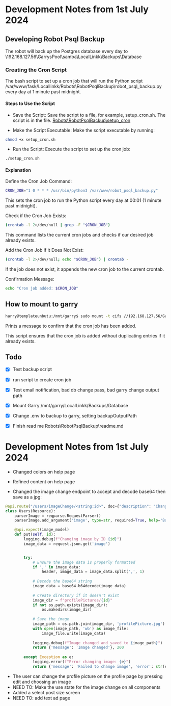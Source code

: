 # Development Notes from 1st July 2024 

## Developing Robot Psql Backup

The robot will back up the Postgres database every day to
\\192.168.127.56\GarrysPool\samba\LocalLinkk\Backups\Database


### Creating the Cron Script

The bash script to set up a cron job that will run the Python script /var/www/fask/Locallinkk/Robots\RobotPsqlBackup\robot_psql_backup.py every day at 1 minute past midnight.

#### Steps to Use the Script

- Save the Script: Save the script to a file, for example, setup_cron.sh. The script is in the file.
[Robots\RobotPsqlBackup\setup_cron](Robots\RobotPsqlBackup\setup_cron)

- Make the Script Executable: Make the script executable by running:

```bash
chmod +x setup_cron.sh
```

- Run the Script: Execute the script to set up the cron job:

```bash
./setup_cron.sh
```

#### Explanation

Define the Cron Job Command:

```bash
CRON_JOB="1 0 * * * /usr/bin/python3 /var/www/robot_psql_backup.py"
```

This sets the cron job to run the Python script every day at 00:01 (1 minute past midnight).

Check if the Cron Job Exists:

```bash
(crontab -l 2>/dev/null | grep -F "$CRON_JOB")
```

This command lists the current cron jobs and checks if our desired job already exists.

Add the Cron Job if it Does Not Exist:

```bash
(crontab -l 2>/dev/null; echo "$CRON_JOB") | crontab -
```

If the job does not exist, it appends the new cron job to the current crontab.

Confirmation Message:

```bash
echo "Cron job added: $CRON_JOB"
```

## How to mount to garry
```bash
harry@templateunbutu:/mnt/garry$ sudo mount -t cifs //192.168.127.56/GarrysPool/samba/LocalLinkk/Backups/Database /mnt/garry -o username=samba,password=Garry32
```

Prints a message to confirm that the cron job has been added.

This script ensures that the cron job is added without duplicating entries if it already exists.


## Todo

- [x] Test backup script
- [x] run script to create cron job
- [x] Test email notification, bad db change pass, bad garry change output path
- [x] Mount Garry /mnt/garry/LocalLinkk/Backups/Database

- [x] Change .env to backup to garry, setting backupOutputPath
- [x] Finish read me Robots\RobotPsqlBackup\readme.md
###
# Development Notes from 1st July 2024

- Changed colors on help page
- Refined content on help page 

- Changed the image change endpoint to accept and decode base64 then save as a jpg:
```python
@api.route("/users/imageChange/<string:id>", doc={"description": "Changes the image of a user by ID"})
class Users(Resource):
    parserImage = reqparse.RequestParser()
    parserImage.add_argument('image', type=str, required=True, help='Base64 encoded image string')

    @api.expect(image_model)
    def put(self, id):
        logging.debug(f"Changing image by ID {id}")
        image_data = request.json.get('image')


        try:
            # Ensure the image data is properly formatted
            if ',' in image_data:
                header, image_data = image_data.split(',', 1)
            
            # Decode the base64 string
            image_data = base64.b64decode(image_data)
            
            # Create directory if it doesn't exist
            image_dir = f"profilePictures/{id}"
            if not os.path.exists(image_dir):
                os.makedirs(image_dir)
                
            # Save the image
            image_path = os.path.join(image_dir, 'profilePicture.jpg')
            with open(image_path, 'wb') as image_file:
                image_file.write(image_data)
                
            logging.debug(f"Image changed and saved to {image_path}")
            return {'message': 'Image changed'}, 200
            
        except Exception as e:
            logging.error(f"Error changing image: {e}")
            return {'message': 'Failed to change image', 'error': str(e)}, 500   
```

- The user can change the profile picture on the profile page by pressing edit and choosing an image 
- NEED TO: Make the use state for the image change on all components 
- Added a select post size screen
- NEED TO: add text ad page
